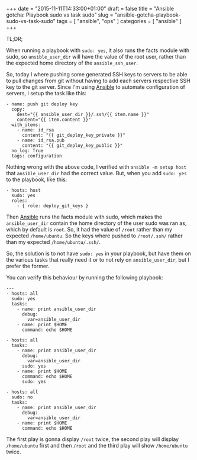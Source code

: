 +++
date = "2015-11-11T14:33:00+01:00"
draft = false
title = "Ansible gotcha: Playbook sudo vs task sudo"
slug = "ansible-gotcha-playbook-sudo-vs-task-sudo"
tags = [ "ansible", "ops" ]
categories = [ "ansible" ]
+++

TL;DR;

When running a playbook with `sudo: yes`, it also runs the facts module
with sudo, so `ansible_user_dir` will have the value of the root user, rather
than the expected home directory of the `ansible_ssh_user`.

<!--more-->

So, today I where pushing some generated SSH keys to servers to be able to pull
changes from git without having to add each servers respective SSH key to the
git server. Since I'm using [Ansible](http://www.ansible.com) to automate
configuration of servers, I setup the task like this:

```
- name: push git deploy key
  copy:
    dest="{{ ansible_user_dir }}/.ssh/{{ item.name }}"
    content="{{ item.content }}"
  with_items:
    - name: id_rsa
      content: "{{ git_deploy_key_private }}"
    - name: id_rsa.pub
      content: "{{ git_deploy_key_public }}"
  no_log: True
  tags: configuration
```

Nothing wrong with the above code, I verified with `ansible -m setup host` that
`ansible_user_dir` had the correct value. But, when you add `sudo: yes` to the
playbook, like this:

```
- hosts: host
  sudo: yes
  roles:
    - { role: deploy_git_keys }
```

Then [Ansible](http://www.ansible.com) runs the facts module with sudo, which
makes the `ansible_user_dir` contain the home directory of the user sudo was
ran as, which by default is `root`. So, it had the value of `/root` rather
than my expected `/home/ubuntu`. So the keys where pushed to `/root/.ssh/`
rather than my expected `/home/ubuntu/.ssh/`.

So, the solution is to not have `sudo: yes` in your playbook, but have them on
the various tasks that really need it or to not rely on `ansible_user_dir`, but
I prefer the former.

You can verify this behaviour by running the following playbook:

```
---
- hosts: all
  sudo: yes
  tasks:
    - name: print ansible_user_dir
      debug:
        var=ansible_user_dir
    - name: print $HOME
      command: echo $HOME

- hosts: all
  tasks:
    - name: print ansible_user_dir
      debug:
        var=ansible_user_dir
      sudo: yes
    - name: print $HOME
      command: echo $HOME
      sudo: yes

- hosts: all
  sudo: no
  tasks:
    - name: print ansible_user_dir
      debug:
        var=ansible_user_dir
    - name: print $HOME
      command: echo $HOME
```

The first play is gonna display `/root` twice, the second play will display
`/home/ubuntu` first and then `/root` and the third play will show
`/home/ubuntu` twice.
